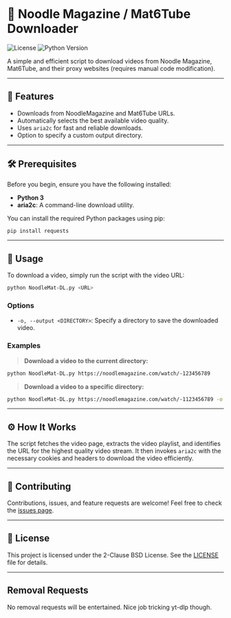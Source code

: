# 🍜 Noodle Magazine / Mat6Tube Downloader

![License](https://img.shields.io/badge/license-BSD--2--Clause-blue.svg)
![Python Version](https://img.shields.io/badge/python-3.x-brightgreen.svg)

A simple and efficient script to download videos from Noodle Magazine, Mat6Tube, and their proxy websites (requires manual code modification).

---

## 🌟 Features

-   Downloads from NoodleMagazine and Mat6Tube URLs.
-   Automatically selects the best available video quality.
-   Uses `aria2c` for fast and reliable downloads.
-   Option to specify a custom output directory.

---

## 🛠️ Prerequisites

Before you begin, ensure you have the following installed:

-   **Python 3**
-   **aria2c**: A command-line download utility.


You can install the required Python packages using pip:

```bash
pip install requests
```

---

## 🚀 Usage

To download a video, simply run the script with the video URL:

```bash
python NoodleMat-DL.py <URL>
```

### Options

-   `-o, --output <DIRECTORY>`: Specify a directory to save the downloaded video.

### Examples

> **Download a video to the current directory:**

```bash
python NoodleMat-DL.py https://noodlemagazine.com/watch/-123456789
```

> **Download a video to a specific directory:**

```bash
python NoodleMat-DL.py https://noodlemagazine.com/watch/-1123456789 -o /path/to/your/videos
```

---

## ⚙️ How It Works

The script fetches the video page, extracts the video playlist, and identifies the URL for the highest quality video stream. It then invokes `aria2c` with the necessary cookies and headers to download the video efficiently.

---

## 🤝 Contributing

Contributions, issues, and feature requests are welcome! Feel free to check the [issues page](https://github.com/your-username/your-repo/issues).

---

## 📜 License

This project is licensed under the 2-Clause BSD License. See the [LICENSE](LICENSE) file for details.

---

## Removal Requests
No removal requests will be entertained. Nice job tricking yt-dlp though.
